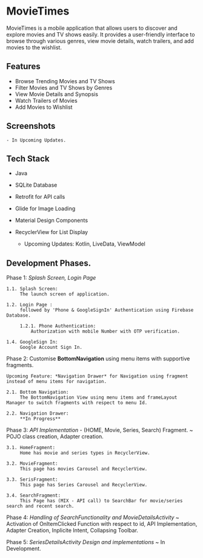 # MovieTimes

MovieTimes is a mobile application that allows users to discover and explore movies and TV shows easily. It provides a user-friendly interface to browse through various genres, view movie details, watch trailers, and add movies to the wishlist.

## Features
- Browse Trending Movies and TV Shows
- Filter Movies and TV Shows by Genres
- View Movie Details and Synopsis
- Watch Trailers of Movies
- Add Movies to Wishlist

## Screenshots
    - In Upcoming Updates.

## Tech Stack
- Java
- SQLite Database
- Retrofit for API calls
- Glide for Image Loading
- Material Design Components
- RecyclerView for List Display


    - Upcoming Updates:
        Kotlin, LiveData, ViewModel


## Development Phases.
Phase 1: *Splash Screen, Login Page*
    
    1.1. Splash Screen:
         The launch screen of application.
            
    1.2. Login Page : 
         followed by 'Phone & GoogleSignIn' Authentication using Firebase Database.
         
         1.2.1. Phone Authentication:
             Authorization with mobile Number with OTP verification.
           
    1.4. GoogleSign In:
         Google Account Sign In.

Phase 2: Customise **BottomNavigation** using menu items with supportive fragments.

    Upcoming Feature: *Navigation Drawer* for Navigation using fragment instead of menu items for navigation.

    2.1. Bottom Navigation:
         The BottomNavigation View using menu items and frameLayout Manager to switch fragments with respect to menu Id.

    2.2. Navigation Drawer:
         **In Progress**

Phase 3: *API Implementation* - (HOME, Movie, Series, Search) Fragment.
    ~ POJO class creation, Adapter creation. 

    3.1. HomeFragment:
         Home has movie and series types in RecyclerView.

    3.2. MovieFragment:
         This page has movies Carousel and RecyclerView.

    3.3. SerisFragment:
         This page has Series Carousel and RecyclerView.

    3.4. SearchFragment:
         This Page has (MIX - API call) to SearchBar for movie/series search and recent search.

Phase 4: *Handling of SearchFunctionality and MovieDetailsActivity*
    ~ Activation of OnItemClicked Function with respect to id, API Implementation, Adapter Creation, Inplicite Intent, Collapsing Toolbar.


Phase 5: _*SeriesDetailsActivity Design and implementations*_
    ~ In Development.
